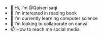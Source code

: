 - 👋 Hi, I’m @Qaiser-saqi
- 👀 I’m interested in reading book
- 🌱 I’m currently learning computer science
- 💞️ I’m looking to collaborate on canva
- 📫 How to reach me social media

<!---
Qaiser-saqi/Qaiser-saqi is a ✨ special ✨ repository because its `README.md` (this file) appears on your GitHub profile.
You can click the Preview link to take a look at your changes.
--->
